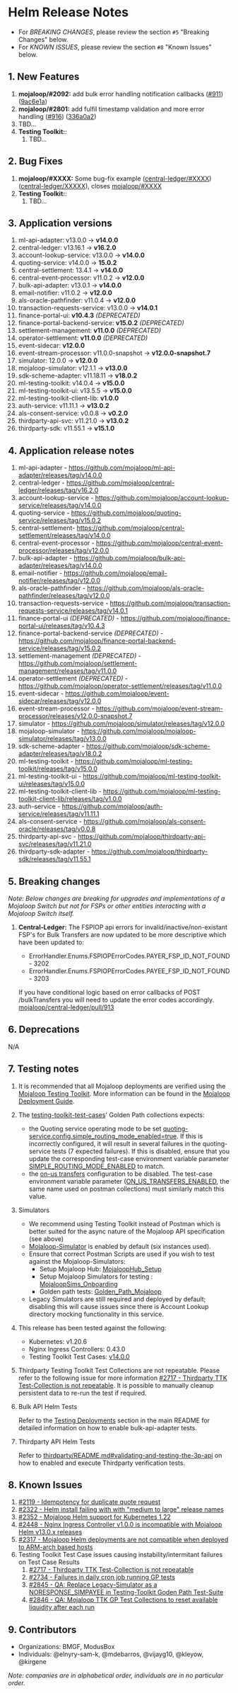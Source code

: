 # Helm Release Notes

- For *BREAKING CHANGES*, please review the section `#5` "Breaking Changes" below.
- For *KNOWN ISSUES*, please review the section `#8` "Known Issues" below.

## 1. New Features

1. **mojaloop/#2092:** add bulk error handling notification callbacks ([#911](https://github.com/mojaloop/central-ledger/issues/911)) ([9ac6e1a](https://github.com/mojaloop/central-ledger/commit/9ac6e1afe3a72cbad0c1b5fc2a7a559d6435ce63))
2. **mojaloop/#2801:** add fulfil timestamp validation and more error handling ([#916](https://github.com/mojaloop/central-ledger/issues/916)) ([336a0a2](https://github.com/mojaloop/central-ledger/commit/336a0a27e908eedeb0dcf8b171ad8c0edfb4c3d8))
3. TBD...
4. **Testing Toolkit:**:
    1. TBD...

## 2. Bug Fixes

1. **mojaloop/#XXXX:** Some bug-fix example ([central-ledger/#XXXX](https://github.com/mojaloop/central-ledger/issues/XXXX)) ([central-ledger/XXXXX](https://github.com/mojaloop/central-ledger/commit/XXXX)), closes [mojaloop/#XXXX](https://github.com/mojaloop/project/issues/XXXX)
2. **Testing Toolkit:**:
    1. TBD...

## 3. Application versions

1. ml-api-adapter: v13.0.0 -> **v14.0.0**
2. central-ledger: v13.16.1 -> **v16.2.0**
3. account-lookup-service: v13.0.0 -> **v14.0.0**
4. quoting-service: v14.0.0 -> **15.0.2**
5. central-settlement: 13.4.1 -> **v14.0.0**
6. central-event-processor: v11.0.2 -> **v12.0.0**
7. bulk-api-adapter: v13.0.1 -> **v14.0.0**
8. email-notifier: v11.0.2 -> **v12.0.0**
9. als-oracle-pathfinder: v11.0.4 -> **v12.0.0**
10. transaction-requests-service: v13.0.0 -> **v14.0.1**
11. finance-portal-ui: **v10.4.3** _(DEPRECATED)_
12. finance-portal-backend-service: **v15.0.2** _(DEPRECATED)_
13. settlement-management: **v11.0.0** _(DEPRECATED)_
14. operator-settlement: **v11.0.0** _(DEPRECATED)_
15. event-sidecar: **v12.0.0**
16. event-stream-processor: v11.0.0-snapshot -> **v12.0.0-snapshot.7**
17. simulator: 12.0.0 -> **v12.0.0**
18. mojaloop-simulator: v12.1.1 -> **v13.0.0**
19. sdk-scheme-adapter: v11.18.11 -> **v18.0.2**
20. ml-testing-toolkit: v14.0.4 -> **v15.0.0**
21. ml-testing-toolkit-ui: v13.5.5 -> **v15.0.0**
22. ml-testing-toolkit-client-lib: **v1.0.0**
23. auth-service: v11.11.1 -> **v13.0.2**
24. als-consent-service: v0.0.8 -> **v0.2.0**
25. thirdparty-api-svc: v11.21.0 -> **v13.0.2**
26. thirdparty-sdk: v11.55.1 -> **v15.1.0**

## 4. Application release notes

1. ml-api-adapter - https://github.com/mojaloop/ml-api-adapter/releases/tag/v14.0.0
2. central-ledger - https://github.com/mojaloop/central-ledger/releases/tag/v16.2.0
3. account-lookup-service - https://github.com/mojaloop/account-lookup-service/releases/tag/v14.0.0
4. quoting-service - https://github.com/mojaloop/quoting-service/releases/tag/v15.0.2
5. central-settlement- https://github.com/mojaloop/central-settlement/releases/tag/v14.0.0
6. central-event-processor - https://github.com/mojaloop/central-event-processor/releases/tag/v12.0.0
7. bulk-api-adapter - https://github.com/mojaloop/bulk-api-adapter/releases/tag/v14.0.0
8. email-notifier - https://github.com/mojaloop/email-notifier/releases/tag/v12.0.0
9. als-oracle-pathfinder - https://github.com/mojaloop/als-oracle-pathfinder/releases/tag/v12.0.0
10. transaction-requests-service - https://github.com/mojaloop/transaction-requests-service/releases/tag/v14.0.1
11. finance-portal-ui _(DEPRECATED)_ - https://github.com/mojaloop/finance-portal-ui/releases/tag/v10.4.3
12. finance-portal-backend-service _(DEPRECATED)_ - https://github.com/mojaloop/finance-portal-backend-service/releases/tag/v15.0.2
13. settlement-management _(DEPRECATED)_ - https://github.com/mojaloop/settlement-management/releases/tag/v11.0.0
14. operator-settlement _(DEPRECATED)_ - https://github.com/mojaloop/operator-settlement/releases/tag/v11.0.0
15. event-sidecar - https://github.com/mojaloop/event-sidecar/releases/tag/v12.0.0
16. event-stream-processor - https://github.com/mojaloop/event-stream-processor/releases/v12.0.0-snapshot.7
17. simulator - https://github.com/mojaloop/simulator/releases/tag/v12.0.0
18. mojaloop-simulator - https://github.com/mojaloop/mojaloop-simulator/releases/tag/v13.0.0
19. sdk-scheme-adapter - https://github.com/mojaloop/sdk-scheme-adapter/releases/tag/v18.0.2
20. ml-testing-toolkit - https://github.com/mojaloop/ml-testing-toolkit/releases/tag/v15.0.0
21. ml-testing-toolkit-ui - https://github.com/mojaloop/ml-testing-toolkit-ui/releases/tag/v15.0.0
22. ml-testing-toolkit-client-lib - https://github.com/mojaloop/ml-testing-toolkit-client-lib/releases/tag/v1.0.0
23. auth-service - https://github.com/mojaloop/auth-service/releases/tag/v11.11.1
24. als-consent-service - https://github.com/mojaloop/als-consent-oracle/releases/tag/v0.0.8
25. thirdparty-api-svc - https://github.com/mojaloop/thirdparty-api-svc/releases/tag/v11.21.0
26. thirdparty-sdk-adapter - https://github.com/mojaloop/thirdparty-sdk/releases/tag/v11.55.1

## 5. Breaking changes

_Note: Below changes are breaking for upgrades and implementations of a Mojaloop Switch but not for FSPs or other entities interacting with a Mojaloop Switch itself._

1. **Central-Ledger:** The FSPIOP api errors for invalid/inactive/non-existant FSP's for Bulk Transfers are now updated to be more descriptive which have been updated to:
    - ErrorHandler.Enums.FSPIOPErrorCodes.PAYER_FSP_ID_NOT_FOUND - 3202
    - ErrorHandler.Enums.FSPIOPErrorCodes.PAYEE_FSP_ID_NOT_FOUND - 3203

    If you have conditional logic based on error callbacks of POST /bulkTransfers you will need to update the error codes accordingly. [mojaloop/central-ledger/pull/913](https://github.com/mojaloop/central-ledger/pull/913)

## 6. Deprecations

N/A

## 7. Testing notes

1. It is recommended that all Mojaloop deployments are verified using the [Mojaloop Testing Toolkit](https://docs.mojaloop.io/documentation/mojaloop-technical-overview/ml-testing-toolkit/). More information can be found in the [Mojaloop Deployment Guide](https://docs.mojaloop.io/documentation/deployment-guide).

2. The [testing-toolkit-test-cases](https://github.com/mojaloop/testing-toolkit-test-cases/releases/tag/v14.0.0)' Golden Path collections expects:
    - the Quoting service operating mode to be set [quoting-service.config.simple_routing_mode_enabled=true](https://github.com/mojaloop/helm/blob/v13.1.0/mojaloop/values.yaml#L4664). If this is incorrectly configured, it will result in several failures in the quoting-service tests (7 expected failures). If this is disabled, ensure that you update the corresponding test-case environment variable parameter [SIMPLE_ROUTING_MODE_ENABLED](https://github.com/mojaloop/helm/blob/v14.0.0/mojaloop/values.yaml#L7420) to match.
    - the [on-us transfers](https://github.com/mojaloop/helm/blob/v14.0.0/mojaloop/values.yaml#L321) configuration to be disabled. The test-case environment variable parameter ([ON_US_TRANSFERS_ENABLED](https://github.com/mojaloop/helm/blob/v14.0.0/mojaloop/values.yaml#L7423), the same name used on postman collections) must similarly match this value.

3. Simulators
    - We recommend using Testing Toolkit instead of Postman which is better suited for the async nature of the Mojaloop API specification (see above)
    - [Mojaloop-Simulator](https://github.com/mojaloop/mojaloop-simulator) is enabled by default (six instances used).
    - Ensure that correct Postman Scripts are used if you wish to test against the Mojaloop-Simulators:
        - Setup Mojaloop Hub: [MojaloopHub_Setup](https://github.com/mojaloop/postman/blob/v12.0.0/MojaloopHub_Setup.postman_collection.json)
        - Setup Mojaloop Simulators for testing : [MojaloopSims_Onboarding](https://github.com/mojaloop/postman/blob/v12.0.0/MojaloopSims_Onboarding.postman_collection.json)
        - Golden path tests: [Golden_Path_Mojaloop](https://github.com/mojaloop/postman/blob/v12.0.0/Golden_Path_Mojaloop.postman_collection.json)
    - Legacy Simulators are still required and deployed by default; disabling this will cause issues since there is Account Lookup directory mocking functionality in this service.

4. This release has been tested against the following:
    - Kubernetes: v1.20.6
    - Nginx Ingress Controllers: 0.43.0
    - Testing Toolkit Test Cases: [v14.0.0](https://github.com/mojaloop/testing-toolkit-test-cases/releases/tag/v14.0.0)

5. Thirdparty Testing Toolkit Test Collections are not repeatable. Please refer to the following issue for more information [#2717 - Thirdparty TTK Test-Collection is not repeatable](https://github.com/mojaloop/project/issues/2717). It is possible to manually cleanup persistent data to re-run the test if required.

6. Bulk API Helm Tests

    Refer to the [Testing Deployments](../README.md#testing-deployments) section in the main README for detailed information on how to enable bulk-api-adapter tests.

7. Thirdparty API Helm Tests

    Refer to [thirdparty/README.md#validating-and-testing-the-3p-api](../thirdparty/README.md#validating-and-testing-the-3p-api) on how to enabled and execute Thirdparty verification tests.

## 8. Known Issues

1. [#2119 - Idempotency for duplicate quote request](https://github.com/mojaloop/project/issues/2119)
2. [#2322 - Helm install failing with with "medium to large" release names](https://github.com/mojaloop/project/issues/2322)
3. [#2352 - Mojaloop Helm support for Kubernetes 1.22](https://github.com/mojaloop/project/issues/2352)
4. [#2448 - Nginx Ingress Controller v1.0.0 is incompatible with Mojaloop Helm v13.0.x releases](https://github.com/mojaloop/project/issues/2448)
5. [#2317 - Mojaloop Helm deployments are not compatible when deployed to ARM-arch based hosts](https://github.com/mojaloop/project/issues/2317)
6. Testing Toolkit Test Case issues causing instability/intermitant failures on Test Case Results
    1. [#2717 - Thirdparty TTK Test-Collection is not repeatable](https://github.com/mojaloop/project/issues/2717)
    2. [#2734 - Failures in daily cron job running GP tests](https://github.com/mojaloop/project/issues/2734)
    3. [#2845 - QA: Replace Legacy-Simulator as a NORESPONSE_SIMPAYEE in Testing-Toolkit Goden Path Test-Suite](https://github.com/mojaloop/project/issues/2845)
    4. [#2846 - QA: Mojaloop TTK GP Test Collections to reset available liquidity after each run](https://github.com/mojaloop/project/issues/2846)

## 9. Contributors

- Organizations: BMGF, ModusBox
- Individuals: @elnyry-sam-k, @mdebarros, @vijayg10, @kleyow, @kirgene

_Note: companies are in alphabetical order, individuals are in no particular order._
